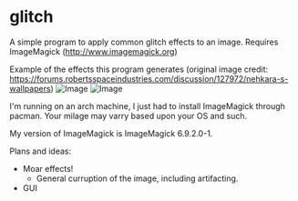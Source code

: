 # glitch
A simple program to apply common glitch effects to an image.
Requires ImageMagick (http://www.imagemagick.org)

Example of the effects this program generates (original image credit: https://forums.robertsspaceindustries.com/discussion/127972/nehkara-s-wallpapers)
![Image](../master/images/testimage.png)
![Image](../master/images/outputimage.png)

I'm running on an arch machine, I just had to install ImageMagick through pacman. 
Your milage may varry based upon your OS and such.

My version of ImageMagick is ImageMagick 6.9.2.0-1.

Plans and ideas:
  - Moar effects!
      - General curruption of the image, including artifacting.
  - GUI
